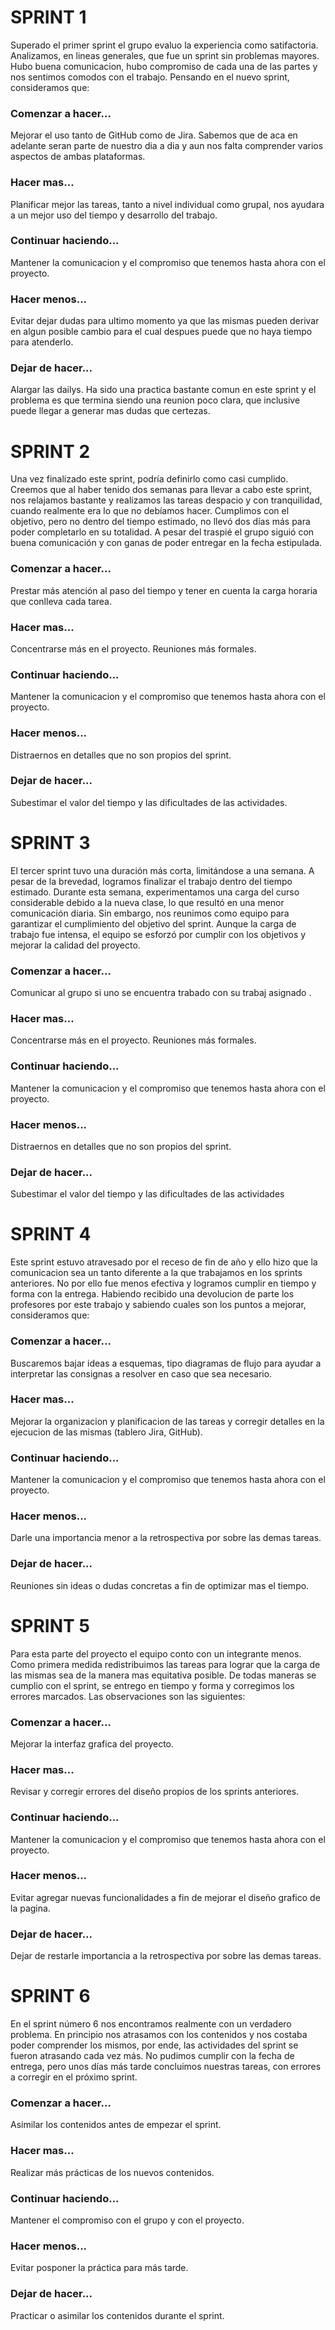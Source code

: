 # SPRINT 1

Superado el primer sprint el grupo evaluo la experiencia como satifactoria. Analizamos, en lineas generales, que fue un sprint sin problemas mayores. Hubo buena comunicacion, hubo compromiso de cada una de las partes y nos sentimos comodos con el trabajo. Pensando en el nuevo sprint, consideramos que:
### Comenzar a hacer...
Mejorar el uso tanto de GitHub como de Jira. Sabemos que de aca en adelante seran parte de nuestro dia a dia y aun nos falta comprender varios aspectos de ambas plataformas. 
### Hacer mas...
Planificar mejor las tareas, tanto a nivel individual como grupal, nos ayudara a un mejor uso del tiempo y desarrollo del trabajo.
### Continuar haciendo...
Mantener la comunicacion y el compromiso que tenemos hasta ahora con el proyecto.
### Hacer menos...
Evitar dejar dudas para ultimo momento ya que las mismas pueden derivar en algun posible cambio para el cual despues puede que no haya tiempo para atenderlo.
### Dejar de hacer...
Alargar las dailys. Ha sido una practica bastante comun en este sprint y el problema es que termina siendo una reunion poco clara, que inclusive puede llegar a generar mas dudas que certezas.


# SPRINT 2 

Una vez finalizado este sprint, podría definirlo como casi cumplido. Creemos que al haber tenido dos semanas para llevar a cabo este sprint, nos relajamos bastante y realizamos las tareas despacio y con tranquilidad, cuando realmente era lo que no debíamos hacer. Cumplimos con el objetivo, pero no dentro del tiempo estimado, no llevó dos días más para poder completarlo en su totalidad. 
A pesar del traspié el grupo siguió con buena comunicación y con ganas de poder entregar en la fecha estipulada. 

### Comenzar a hacer...
Prestar más atención al paso del tiempo y tener en cuenta la carga horaria que conlleva cada tarea. 
### Hacer mas...
Concentrarse más en el proyecto. Reuniones más formales. 
### Continuar haciendo...
Mantener la comunicacion y el compromiso que tenemos hasta ahora con el proyecto.
### Hacer menos...
Distraernos en detalles que no son propios del sprint.
### Dejar de hacer...
Subestimar el valor del tiempo y las dificultades de las actividades. 


# SPRINT 3

El tercer sprint tuvo una duración más corta, limitándose a una semana. A pesar de la brevedad, logramos finalizar el trabajo dentro del tiempo estimado. Durante esta semana, experimentamos una carga del curso considerable debido a la nueva clase, lo que resultó en una menor comunicación diaria. Sin embargo, nos reunimos como equipo para garantizar el cumplimiento del objetivo del sprint.
Aunque la carga de trabajo fue intensa, el equipo se esforzó por cumplir con los objetivos y mejorar la calidad del proyecto.

### Comenzar a hacer...
Comunicar al grupo si uno se encuentra trabado con su trabaj asignado .
### Hacer mas...
Concentrarse más en el proyecto. Reuniones más formales.
### Continuar haciendo...
Mantener la comunicacion y el compromiso que tenemos hasta ahora con el proyecto.
### Hacer menos...
Distraernos en detalles que no son propios del sprint.
### Dejar de hacer...
Subestimar el valor del tiempo y las dificultades de las actividades


# SPRINT 4

Este sprint estuvo atravesado por el receso de fin de año y ello hizo que la comunicacion sea un tanto diferente a la que trabajamos en los sprints anteriores. No por ello fue menos efectiva y logramos cumplir en tiempo y forma con la entrega. Habiendo recibido una devolucion de parte los profesores por este trabajo y sabiendo cuales son los puntos a mejorar, consideramos que:

### Comenzar a hacer...
Buscaremos bajar ideas a esquemas, tipo diagramas de flujo para ayudar a interpretar las consignas a resolver en caso que sea necesario. 
### Hacer mas...
Mejorar la organizacion y planificacion de las tareas y corregir detalles en la ejecucion de las mismas (tablero Jira, GitHub).
### Continuar haciendo...
Mantener la comunicacion y el compromiso que tenemos hasta ahora con el proyecto.
### Hacer menos...
Darle una importancia menor a la retrospectiva por sobre las demas tareas.
### Dejar de hacer...
Reuniones sin ideas o dudas concretas a fin de optimizar mas el tiempo.


# SPRINT 5

Para esta parte del proyecto el equipo conto con un integrante menos. Como primera medida redistribuimos las tareas para lograr que la carga de las mismas sea de la manera mas equitativa posible. De todas maneras se cumplio con el sprint, se entrego en tiempo y forma y corregimos los errores marcados. Las observaciones son las siguientes:

### Comenzar a hacer...
Mejorar la interfaz grafica del proyecto.
### Hacer mas...
Revisar y corregir errores del diseño propios de los sprints anteriores.
### Continuar haciendo...
Mantener la comunicacion y el compromiso que tenemos hasta ahora con el proyecto.
### Hacer menos...
Evitar agregar nuevas funcionalidades a fin de mejorar el diseño grafico de la pagina.
### Dejar de hacer...
Dejar de restarle importancia a la retrospectiva por sobre las demas tareas.


# SPRINT 6

En el sprint número 6 nos encontramos realmente con un verdadero problema. En principio nos atrasamos con los contenidos y nos costaba poder comprender los mismos, por ende, las actividades del sprint se fueron atrasando cada vez más. 
No pudimos cumplir con la fecha de entrega, pero unos días más tarde concluimos nuestras tareas, con errores a corregir en el próximo sprint. 

### Comenzar a hacer...
Asimilar los contenidos antes de empezar el sprint.

### Hacer mas... 
Realizar más prácticas de los nuevos contenidos.

### Continuar haciendo...
Mantener el compromiso con el grupo y con el proyecto.

### Hacer menos...
Evitar posponer la práctica para más tarde. 

### Dejar de hacer...
Practicar o asimilar los contenidos durante el sprint.

